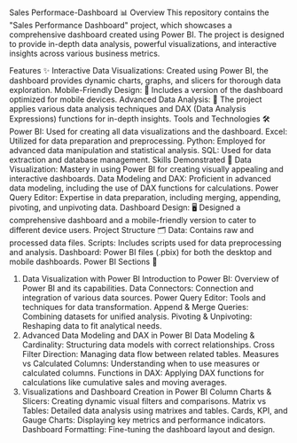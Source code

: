 Sales Performace-Dashboard 📊
Overview
This repository contains the "Sales Performance Dashboard" project, which showcases a comprehensive dashboard created using Power BI. The project is designed to provide in-depth data analysis, powerful visualizations, and interactive insights across various business metrics.

Features ✨
Interactive Data Visualizations: Created using Power BI, the dashboard provides dynamic charts, graphs, and slicers for thorough data exploration.
Mobile-Friendly Design: 📱 Includes a version of the dashboard optimized for mobile devices.
Advanced Data Analysis: 🧠 The project applies various data analysis techniques and DAX (Data Analysis Expressions) functions for in-depth insights.
Tools and Technologies 🛠️
Power BI: Used for creating all data visualizations and the dashboard.
Excel: Utilized for data preparation and preprocessing.
Python: Employed for advanced data manipulation and statistical analysis.
SQL: Used for data extraction and database management.
Skills Demonstrated 🧩
Data Visualization: Mastery in using Power BI for creating visually appealing and interactive dashboards.
Data Modeling and DAX: Proficient in advanced data modeling, including the use of DAX functions for calculations.
Power Query Editor: Expertise in data preparation, including merging, appending, pivoting, and unpivoting data.
Dashboard Design: 🖥️ Designed a comprehensive dashboard and a mobile-friendly version to cater to different device users.
Project Structure 🗂️
Data: Contains raw and processed data files.
Scripts: Includes scripts used for data preprocessing and analysis.
Dashboard: Power BI files (.pbix) for both the desktop and mobile dashboards.
Power BI Sections 📌
1. Data Visualization with Power BI
Introduction to Power BI: Overview of Power BI and its capabilities.
Data Connectors: Connection and integration of various data sources.
Power Query Editor: Tools and techniques for data transformation.
Append & Merge Queries: Combining datasets for unified analysis.
Pivoting & Unpivoting: Reshaping data to fit analytical needs.
2. Advanced Data Modeling and DAX in Power BI
Data Modeling & Cardinality: Structuring data models with correct relationships.
Cross Filter Direction: Managing data flow between related tables.
Measures vs Calculated Columns: Understanding when to use measures or calculated columns.
Functions in DAX: Applying DAX functions for calculations like cumulative sales and moving averages.
3. Visualizations and Dashboard Creation in Power BI
Column Charts & Slicers: Creating dynamic visual filters and comparisons.
Matrix vs Tables: Detailed data analysis using matrixes and tables.
Cards, KPI, and Gauge Charts: Displaying key metrics and performance indicators.
Dashboard Formatting: Fine-tuning the dashboard layout and design.
